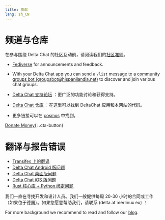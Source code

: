 ```yaml
---
title: 贡献
lang: zh_CN
---
```


# 频道与仓库

在参与围绕 Delta Chat 的社区互动前，请阅读我们的[社区准则](community-standards)。

- [Fediverse](https://chaos.social/web/@delta) for announcements and feedback.

- With your Delta Chat app you can send a `/list` message to [a community
  groups bot (groupsbot@hispanilandia.net)](mailto:groupsbot@hispanilandia.net) to discover and join various chat groups.

- [Delta Chat 支持论坛](https://support.delta.chat) ：更广泛的功能讨论和获得支持。

- [Delta Chat 仓库](https://github.com/deltachat/) ：在这里可以找到 DeltaChat 应用和本网站的代码。

- 更多链接可以在 [cosmos](https://cosmos.delta.chat) 中找到。

[Donate Money](donate){: .cta-button}

# 翻译与报告错误

- [Transifex 上的翻译](https://www.transifex.com/delta-chat/public/)
- [Delta Chat Android 版问题](https://github.com/deltachat/deltachat-android/issues)
- [Delta Chat 桌面版问题](https://github.com/deltachat/deltachat-desktop/issues)
- [Delta Chat iOS 版问题](https://github.com/deltachat/deltachat-ios/issues)
- [Rust 核心库 + Python 绑定问题](https://github.com/deltachat/deltachat-core-rust/issues)

我们一直在寻找开发和设计人员。我们一般提供每周 20-30 小时的合同或工作（如果位于德国）。如果您愿意帮助我们，请联系 (delta at merlinux eu) ！ 

For more background we recommend to read and follow our [blog](https://delta.chat/en/blog).
